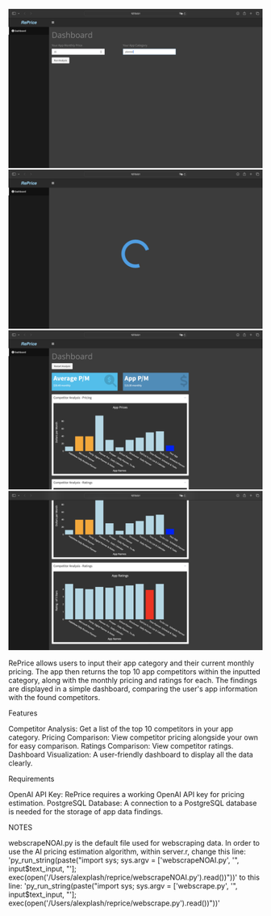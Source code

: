 ![App Screenshot](demo_images/Screenshot1.png)
![App Screenshot](demo_images/Screenshot2.png)
![App Screenshot](demo_images/Screenshot3.png)
![App Screenshot](demo_images/Screenshot4.png)

RePrice allows users to input their app category and their current monthly pricing. The app then returns the top 10 app competitors within the inputted category, along with the monthly pricing and ratings for each. The findings are displayed in a simple dashboard, comparing the user's app information with the found competitors.

Features

Competitor Analysis: Get a list of the top 10 competitors in your app category.
Pricing Comparison: View competitor pricing alongside your own for easy comparison.
Ratings Comparison: View competitor ratings.
Dashboard Visualization: A user-friendly dashboard to display all the data clearly.

Requirements

OpenAI API Key: RePrice requires a working OpenAI API key for pricing estimation.
PostgreSQL Database: A connection to a PostgreSQL database is needed for the storage of app data findings.

NOTES

webscrapeNOAI.py is the default file used for webscraping data.
In order to use the AI pricing estimation algorithm, within server.r, change this line:
'py_run_string(paste("import sys; sys.argv = ['webscrapeNOAI.py', '", input$text_input, "']; exec(open('/Users/alexplash/reprice/webscrapeNOAI.py').read())"))'
to this line:
'py_run_string(paste("import sys; sys.argv = ['webscrape.py', '", input$text_input, "']; exec(open('/Users/alexplash/reprice/webscrape.py').read())"))'


